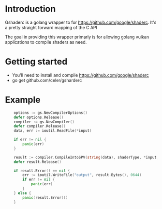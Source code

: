 # Introduction

Gshaderc is a golang wrapper to for https://github.com/google/shaderc. It's a pretty straight forward mapping of the C API

The goal in providing this wrapper primarly is for allowing golang vulkan applications to compile shaders as need.

# Getting started

 * You'll need to install and compile https://github.com/google/shaderc 
 * go get github.com/celer/gsharderc

# Example

```go
	options := gs.NewCompilerOptions()
	defer options.Release()
	compiler := gs.NewCompiler()
	defer compiler.Release()
	data, err := ioutil.ReadFile(*input)

	if err != nil {
		panic(err)
	}

	result := compiler.CompileIntoSPV(string(data), shaderType, *input, *entryPoint, options)
	defer result.Release()

	if result.Error() == nil {
		err := ioutil.WriteFile("output", result.Bytes(), 0644)
		if err != nil {
			panic(err)
		}
	} else {
		panic(result.Error())
	}

```


